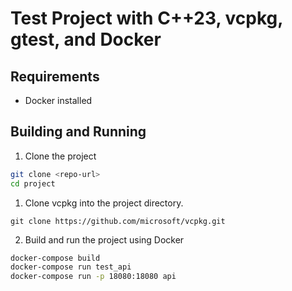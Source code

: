 # Test Project with C++23, vcpkg, gtest, and Docker

## Requirements

- Docker installed

## Building and Running

1. Clone the project

```bash
git clone <repo-url>
cd project
```

1. Clone vcpkg into the project directory.

```
git clone https://github.com/microsoft/vcpkg.git
```

2. Build and run the project using Docker

```bash
docker-compose build
docker-compose run test_api
docker-compose run -p 18080:18080 api
```
